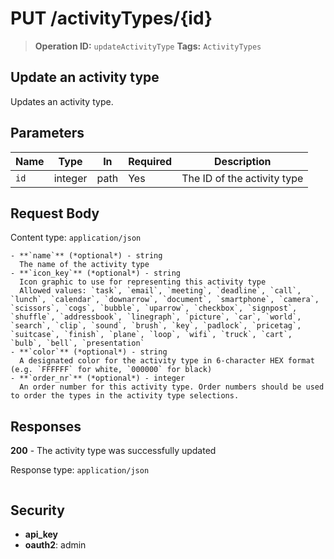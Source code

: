 # PUT /activityTypes/{id}

> **Operation ID:** `updateActivityType`
> **Tags:** `ActivityTypes`

## Update an activity type

Updates an activity type.

## Parameters

| Name | Type | In | Required | Description |
|------|------|-------|----------|-------------|
| `id` | integer | path | Yes | The ID of the activity type |

## Request Body

Content type: `application/json`

```
- **`name`** (*optional*) - string
  The name of the activity type
- **`icon_key`** (*optional*) - string
  Icon graphic to use for representing this activity type
  Allowed values: `task`, `email`, `meeting`, `deadline`, `call`, `lunch`, `calendar`, `downarrow`, `document`, `smartphone`, `camera`, `scissors`, `cogs`, `bubble`, `uparrow`, `checkbox`, `signpost`, `shuffle`, `addressbook`, `linegraph`, `picture`, `car`, `world`, `search`, `clip`, `sound`, `brush`, `key`, `padlock`, `pricetag`, `suitcase`, `finish`, `plane`, `loop`, `wifi`, `truck`, `cart`, `bulb`, `bell`, `presentation`
- **`color`** (*optional*) - string
  A designated color for the activity type in 6-character HEX format (e.g. `FFFFFF` for white, `000000` for black)
- **`order_nr`** (*optional*) - integer
  An order number for this activity type. Order numbers should be used to order the types in the activity type selections.
```

## Responses

**200** - The activity type was successfully updated

Response type: `application/json`

```

```


## Security

- **api_key**
- **oauth2**: admin